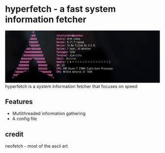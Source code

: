 # hyperfetch - a fast system information fetcher
![screenshot](images/arch-totallyrobot.png)
hyperfetch is a system information fetcher that focuses on speed

## Features
- Mutlithreaded information gathering
- A config file

## credit
neofetch - most of the ascii art 
